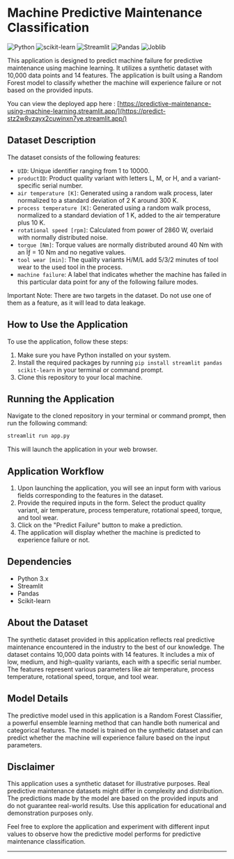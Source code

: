 # Machine Predictive Maintenance Classification
![Python](https://img.shields.io/badge/python-3.11-blue.svg)
![scikit-learn](https://img.shields.io/badge/scikit--learn-0.24.2-orange.svg)
![Streamlit](https://img.shields.io/badge/Streamlit-0.87.0-blueviolet.svg)
![Pandas](https://img.shields.io/badge/Pandas-1.3.3-brightgreen.svg)
![Joblib](https://img.shields.io/badge/Joblib-1.1.1-yellow.svg)

This application is designed to predict machine failure for predictive maintenance using machine learning. It utilizes a synthetic dataset with 10,000 data points and 14 features. The application is built using a Random Forest model to classify whether the machine will experience failure or not based on the provided inputs.

You can view the deployed app here : [https://predictive-maintenance-using-machine-learning.streamlit.app/](https://predict-stz2w8vzayx2cuwinxn7ye.streamlit.app/)

## Dataset Description

The dataset consists of the following features:
- `UID`: Unique identifier ranging from 1 to 10000.
- `productID`: Product quality variant with letters L, M, or H, and a variant-specific serial number.
- `air temperature [K]`: Generated using a random walk process, later normalized to a standard deviation of 2 K around 300 K.
- `process temperature [K]`: Generated using a random walk process, normalized to a standard deviation of 1 K, added to the air temperature plus 10 K.
- `rotational speed [rpm]`: Calculated from power of 2860 W, overlaid with normally distributed noise.
- `torque [Nm]`: Torque values are normally distributed around 40 Nm with an Ïƒ = 10 Nm and no negative values.
- `tool wear [min]`: The quality variants H/M/L add 5/3/2 minutes of tool wear to the used tool in the process.
- `machine failure`: A label that indicates whether the machine has failed in this particular data point for any of the following failure modes.

Important Note: There are two targets in the dataset. Do not use one of them as a feature, as it will lead to data leakage.

## How to Use the Application

To use the application, follow these steps:
1. Make sure you have Python installed on your system.
2. Install the required packages by running `pip install streamlit pandas scikit-learn` in your terminal or command prompt.
3. Clone this repository to your local machine.

## Running the Application

Navigate to the cloned repository in your terminal or command prompt, then run the following command:

```bash
streamlit run app.py
```


This will launch the application in your web browser.

## Application Workflow

1. Upon launching the application, you will see an input form with various fields corresponding to the features in the dataset.
2. Provide the required inputs in the form. Select the product quality variant, air temperature, process temperature, rotational speed, torque, and tool wear.
3. Click on the "Predict Failure" button to make a prediction.
4. The application will display whether the machine is predicted to experience failure or not.

## Dependencies

- Python 3.x
- Streamlit
- Pandas
- Scikit-learn

## About the Dataset

The synthetic dataset provided in this application reflects real predictive maintenance encountered in the industry to the best of our knowledge. The dataset contains 10,000 data points with 14 features. It includes a mix of low, medium, and high-quality variants, each with a specific serial number. The features represent various parameters like air temperature, process temperature, rotational speed, torque, and tool wear.

## Model Details

The predictive model used in this application is a Random Forest Classifier, a powerful ensemble learning method that can handle both numerical and categorical features. The model is trained on the synthetic dataset and can predict whether the machine will experience failure based on the input parameters.

## Disclaimer

This application uses a synthetic dataset for illustrative purposes. Real predictive maintenance datasets might differ in complexity and distribution. The predictions made by the model are based on the provided inputs and do not guarantee real-world results. Use this application for educational and demonstration purposes only.

Feel free to explore the application and experiment with different input values to observe how the predictive model performs for predictive maintenance classification.

---
